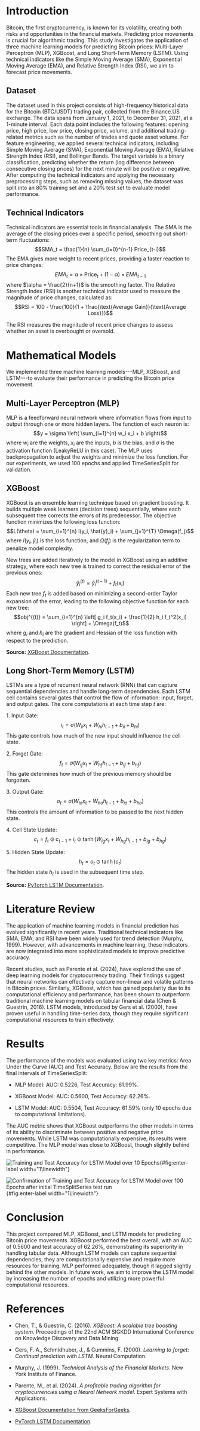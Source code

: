 # Introduction

Bitcoin, the first cryptocurrency, is known for its volatility, creating
both risks and opportunities in the financial markets. Predicting price
movements is crucial for algorithmic trading. This study investigates
the application of three machine learning models for predicting Bitcoin
prices: Multi-Layer Perceptron (MLP), XGBoost, and Long Short-Term
Memory (LSTM). Using technical indicators like the Simple Moving Average
(SMA), Exponential Moving Average (EMA), and Relative Strength Index
(RSI), we aim to forecast price movements.

## Dataset

The dataset used in this project consists of high-frequency historical
data for the Bitcoin (BTC/USDT) trading pair, collected from the
Binance.US exchange. The data spans from January 1, 2021, to December
31, 2021, at a 1-minute interval. Each data point includes the following
features: opening price, high price, low price, closing price, volume,
and additional trading-related metrics such as the number of trades and
quote asset volume. For feature engineering, we applied several
technical indicators, including Simple Moving Average (SMA), Exponential
Moving Average (EMA), Relative Strength Index (RSI), and Bollinger
Bands. The target variable is a binary classification, predicting
whether the return (log difference between consecutive closing prices)
for the next minute will be positive or negative. After computing the
technical indicators and applying the necessary preprocessing steps,
such as removing missing values, the dataset was split into an 80%
training set and a 20% test set to evaluate model performance.

## Technical Indicators

Technical indicators are essential tools in financial analysis. The SMA
is the average of the closing prices over a specific period, smoothing
out short-term fluctuations:
$$SMA_t = \frac{1}{n} \sum_{i=0}^{n-1} Price_{t-i}$$ The EMA gives more
weight to recent prices, providing a faster reaction to price changes:
$$EMA_t = \alpha \times \text{Price}_t + (1 - \alpha) \times EMA_{t-1}$$
where $\alpha = \frac{2}{n+1}$ is the smoothing factor. The Relative
Strength Index (RSI) is another technical indicator used to measure the
magnitude of price changes, calculated as:
$$RSI = 100 - \frac{100}{1 + \frac{\text{Average Gain}}{\text{Average Loss}}}$$

The RSI measures the magnitude of recent price changes to assess whether
an asset is overbought or oversold.

# Mathematical Models

We implemented three machine learning models---MLP, XGBoost, and
LSTM---to evaluate their performance in predicting the Bitcoin price
movement.

## Multi-Layer Perceptron (MLP)

MLP is a feedforward neural network where information flows from input
to output through one or more hidden layers. The function of each neuron
is: $$y = \sigma \left( \sum_{i=1}^{n} w_i x_i + b \right)$$ where $w_i$
are the weights, $x_i$ are the inputs, $b$ is the bias, and $\sigma$ is
the activation function (LeakyReLU in this case). The MLP uses
backpropagation to adjust the weights and minimize the loss function.
For our experiments, we used 100 epochs and applied TimeSeriesSplit for
validation.

## XGBoost

XGBoost is an ensemble learning technique based on gradient boosting. It
builds multiple weak learners (decision trees) sequentially, where each
subsequent tree corrects the errors of its predecessor. The objective
function minimizes the following loss function:
$$L(\theta) = \sum_{i=1}^{n} l(y_i, \hat{y}_i) + \sum_{j=1}^{T} \Omega(f_j)$$
where $l(y_i, \hat{y}_i)$ is the loss function, and $\Omega(f_j)$ is the
regularization term to penalize model complexity.

New trees are added iteratively to the model in XGBoost using an
additive strategy, where each new tree is trained to correct the
residual error of the previous ones:
$$\hat{y}_i^{(t)} = \hat{y}_i^{(t-1)} + f_t(x_i)$$ Each new tree $f_t$
is added based on minimizing a second-order Taylor expansion of the
error, leading to the following objective function for each new tree:
$$obj^{(t)} = \sum_{i=1}^{n} \left[ g_i f_t(x_i) + \frac{1}{2} h_i f_t^2(x_i) \right] + \Omega(f_t)$$
where $g_i$ and $h_i$ are the gradient and Hessian of the loss function
with respect to the prediction.

**Source:** [XGBoost
Documentation](https://www.geeksforgeeks.org/xgboost/).

## Long Short-Term Memory (LSTM)

LSTMs are a type of recurrent neural network (RNN) that can capture
sequential dependencies and handle long-term dependencies. Each LSTM
cell contains several gates that control the flow of information: input,
forget, and output gates. The core computations at each time step $t$
are:

1\. Input Gate:
$$i_t = \sigma(W_{ii} x_t + W_{hi} h_{t-1} + b_{ii} + b_{hi})$$ This
gate controls how much of the new input should influence the cell state.

2\. Forget Gate:
$$f_t = \sigma(W_{if} x_t + W_{hf} h_{t-1} + b_{if} + b_{hf})$$ This
gate determines how much of the previous memory should be forgotten.

3\. Output Gate:
$$o_t = \sigma(W_{io} x_t + W_{ho} h_{t-1} + b_{io} + b_{ho})$$ This
controls the amount of information to be passed to the next hidden
state.

4\. Cell State Update:
$$c_t = f_t \odot c_{t-1} + i_t \odot \tanh(W_{ig} x_t + W_{hg} h_{t-1} + b_{ig} + b_{hg})$$

5\. Hidden State Update: $$h_t = o_t \odot \tanh(c_t)$$ The hidden state
$h_t$ is used in the subsequent time step.

**Source:** [PyTorch LSTM
Documentation](https://pytorch.org/docs/stable/generated/torch.nn.LSTM.html).

# Literature Review

The application of machine learning models in financial prediction has
evolved significantly in recent years. Traditional technical indicators
like SMA, EMA, and RSI have been widely used for trend detection
(Murphy, 1999). However, with advancements in machine learning, these
indicators are now integrated into more sophisticated models to improve
predictive accuracy.

Recent studies, such as Parente et al. (2024), have explored the use of
deep learning models for cryptocurrency trading. Their findings suggest
that neural networks can effectively capture non-linear and volatile
patterns in Bitcoin prices. Similarly, XGBoost, which has gained
popularity due to its computational efficiency and performance, has been
shown to outperform traditional machine learning models on tabular
financial data (Chen & Guestrin, 2016). LSTM models, introduced by Gers
et al. (2000), have proven useful in handling time-series data, though
they require significant computational resources to train effectively.

# Results

The performance of the models was evaluated using two key metrics: Area
Under the Curve (AUC) and Test Accuracy. Below are the results from the
final intervals of TimeSeriesSplit:

-   MLP Model: AUC: 0.5226, Test Accuracy: 61.99%.

-   XGBoost Model: AUC: 0.5600, Test Accuracy: 62.26%.

-   LSTM Model: AUC: 0.5504, Test Accuracy: 61.59% (only 10 epochs due
    to computational limitations).

The AUC metric shows that XGBoost outperforms the other models in terms
of its ability to discriminate between positive and negative price
movements. While LSTM was computationally expensive, its results were
competitive. The MLP model was close to XGBoost, though slightly behind
in performance.

![Training and Test Accuracy for LSTM Model over 10
Epochs](Figure_3.png){#fig:enter-label width="1\\linewidth"}

![Confirmation of Training and Test Accuracy for LSTM Model over 100
Epochs after initial TimeSplitSeries test
run](Figure_2.png){#fig:enter-label width="1\\linewidth"}

# Conclusion

This project compared MLP, XGBoost, and LSTM models for predicting
Bitcoin price movements. XGBoost performed the best overall, with an AUC
of 0.5600 and test accuracy of 62.26%, demonstrating its superiority in
handling tabular data. Although LSTM models can capture sequential
dependencies, they are computationally expensive and require more
resources for training. MLP performed adequately, though it lagged
slightly behind the other models. In future work, we aim to improve the
LSTM model by increasing the number of epochs and utilizing more
powerful computational resources.

# References

-   Chen, T., & Guestrin, C. (2016). *XGBoost: A scalable tree boosting
    system*. Proceedings of the 22nd ACM SIGKDD International Conference
    on Knowledge Discovery and Data Mining.

-   Gers, F. A., Schmidhuber, J., & Cummins, F. (2000). *Learning to
    forget: Continual prediction with LSTM*. Neural Computation.

-   Murphy, J. (1999). *Technical Analysis of the Financial Markets*.
    New York Institute of Finance.

-   Parente, M., et al. (2024). *A profitable trading algorithm for
    cryptocurrencies using a Neural Network model*. Expert Systems with
    Applications.

-   [XGBoost Documentation from
    GeeksForGeeks](https://www.geeksforgeeks.org/xgboost/).

-   [PyTorch LSTM
    Documentation](https://pytorch.org/docs/stable/generated/torch.nn.LSTM.html).
